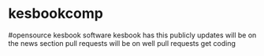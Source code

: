 # kesbookcomp
#opensource kesbook software
kesbook has this publicly updates will be on the news section pull requests will be on well pull requests
get coding
